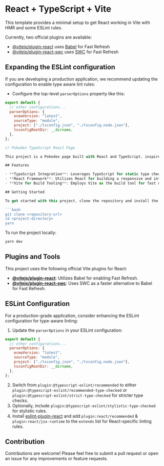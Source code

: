 # React + TypeScript + Vite

This template provides a minimal setup to get React working in Vite with HMR and some ESLint rules.

Currently, two official plugins are available:

- [@vitejs/plugin-react](https://github.com/vitejs/vite-plugin-react/blob/main/packages/plugin-react/README.md) uses [Babel](https://babeljs.io/) for Fast Refresh
- [@vitejs/plugin-react-swc](https://github.com/vitejs/vite-plugin-react-swc) uses [SWC](https://swc.rs/) for Fast Refresh

## Expanding the ESLint configuration

If you are developing a production application, we recommend updating the configuration to enable type aware lint rules:

- Configure the top-level `parserOptions` property like this:

```js
export default {
  // other configurations...
  parserOptions: {
    ecmaVersion: "latest",
    sourceType: "module",
    project: ["./tsconfig.json", "./tsconfig.node.json"],
    tsconfigRootDir: __dirname,
  },
};

// Pokedex TypeScript React Page

This project is a Pokedex page built with React and TypeScript, inspired by an idea from Theo (https://t3-tools.notion.site/Pokedex-Problem-90f9dcfff10d4418a6fad44581b1ecff). It offers a modern web application experience for exploring and discovering various Pokémon, utilizing the power of TypeScript for type safety and React for a dynamic UI.

## Features

- **TypeScript Integration**: Leverages TypeScript for static type checking, enhancing code quality and developer experience.
- **React Framework**: Utilizes React for building a responsive and interactive user interface.
- **Vite for Build Tooling**: Employs Vite as the build tool for fast development and optimized production builds, including Hot Module Replacement (HMR).

## Getting Started

To get started with this project, clone the repository and install the dependencies:

```bash
git clone <repository-url>
cd <project-directory>
yarn
```

To run the project locally:

```bash
yarn dev
```

## Plugins and Tools

This project uses the following official Vite plugins for React:

- **[@vitejs/plugin-react](https://github.com/vitejs/vite-plugin-react/blob/main/packages/plugin-react/README.md)**: Utilizes Babel for enabling Fast Refresh.
- **[@vitejs/plugin-react-swc](https://github.com/vitejs/vite-plugin-react-swc)**: Uses SWC as a faster alternative to Babel for Fast Refresh.

## ESLint Configuration

For a production-grade application, consider enhancing the ESLint configuration for type-aware linting:

1. Update the `parserOptions` in your ESLint configuration:

```js
export default {
  // other configurations...
  parserOptions: {
    ecmaVersion: "latest",
    sourceType: "module",
    project: ["./tsconfig.json", "./tsconfig.node.json"],
    tsconfigRootDir: __dirname,
  },
};
```

2. Switch from `plugin:@typescript-eslint/recommended` to either `plugin:@typescript-eslint/recommended-type-checked` or `plugin:@typescript-eslint/strict-type-checked` for stricter type checks.
3. Optionally, include `plugin:@typescript-eslint/stylistic-type-checked` for stylistic rules.
4. Install [eslint-plugin-react](https://github.com/jsx-eslint/eslint-plugin-react) and add `plugin:react/recommended` & `plugin:react/jsx-runtime` to the `extends` list for React-specific linting rules.

## Contribution

Contributions are welcome! Please feel free to submit a pull request or open an issue for any improvements or feature requests.